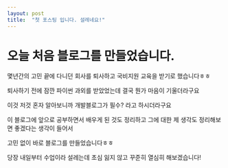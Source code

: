 ```yaml
---
layout: post
title:  "첫 포스팅 입니다. 설레네요!"
---
```


# 오늘 처음 블로그를 만들었습니다.

몇년간의 고민 끝에 다니던 회사를 퇴사하고 국비지원 교육을 받기로 했습니다ㅎㅎ

퇴사하기 전에 잠깐 파이썬 과외를 받았었는데 결국 뭔가 마음이 기울더라구요

이것 저것 혼자 알아보니까 개발블로그가 필수? 라고 하시더라구요

이 블로그에 앞으로 공부하면서 배우게 된 것도 정리하고 그에 대한 제 생각도 정리해보면 좋겠다는 생각이 들어서

고민 없이 바로 블로그를 만들었습니다ㅎㅎ

당장 내일부터 수업이라 설레는데 초심 잃지 않고 꾸준히 열심히 해보겠습니다!
